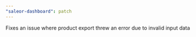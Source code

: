 ```yaml
---
"saleor-dashboard": patch
---
```


Fixes an issue where product export threw an error due to invalid input data
